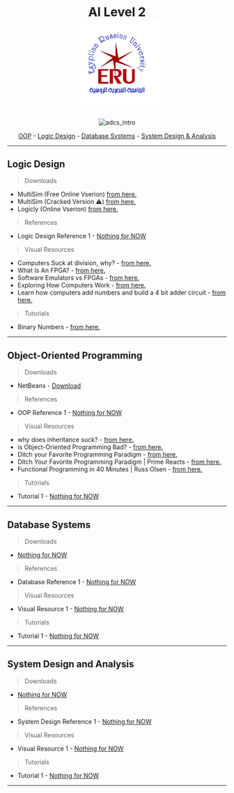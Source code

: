 <!--
If u can read this you will be as my enimes .
-->
<h1 align="center">
  AI Level 2 
  
  <br>
  <img src="https://raw.githubusercontent.com/ah2devio/ERU/refs/heads/main/_RES/eru_logo.jpeg" alt="ERU_Logo" width="200">
</h1>

<p align="center">
  <img src="https://github.com/ah2devio/ERU/blob/main/_RES/fd_vs_mk4.gif" alt="adcs_intro"  align="center">
  <p align="center">
  <a href="#object-oriented-programming">OOP</a> - 
  <a href="#logic-design">Logic Design</a> - 
  <a href="#database-systems">Database Systems</a> - 
  <a href="#system-design-and-analysis">System Design & Analysis</a>
</p>
</p>

---

## Logic Design
> Downloads
- MultiSim (Free Online Vserion)  [from here.](https://www.multisim.com/)
- MultiSim (Cracked Version ⚠️)  [from here.](https://drive.google.com/drive/folders/1OUkwhMTZqtwZhFn6hd_GPYV6cKQ3O-4f?usp=sharing)
- Logicly (Online Vserion)  [from here.](https://logic.ly/demo/samples)

> References
- Logic Design Reference 1 - [Nothing for NOW]()

> Visual Resources
- Computers Suck at division, why? - [from here.](https://www.youtube.com/watch?v=ssDBqQ5f5_0)
- What Is An FPGA? - [from here.](https://www.youtube.com/watch?v=gUsHwi4M4xE)
- Software Emulators vs FPGAs - [from here.](https://www.youtube.com/watch?v=sMMiBEhnizE)
- Exploring How Computers Work - [from here.](https://www.youtube.com/watch?v=QZwneRb-zqA)
- Learn how computers add numbers and build a 4 bit adder circuit - [from here.](https://www.youtube.com/watch?v=wvJc9CZcvBc)
> Tutorials
- Binary Numbers - [from here.](https://www.electronics-tutorials.ws/binary/bin_1.html)

---

## Object-Oriented Programming
> Downloads
- NetBeans - [Download](https://netbeans.apache.org/front/main/download/nb23/)

> References
- OOP Reference 1 - [Nothing for NOW]()

> Visual Resources
- why does inheritance suck? - [from here.](https://youtu.be/aq365yzrTVE?si=2FWLMlmmgqBg5zGv)
- is Object-Oriented Programming Bad? - [from here.](https://youtu.be/QM1iUe6IofM?si=DlDLOzxLfMkeWGa3)
- Ditch your Favorite Programming Paradigm - [from here.](https://m.youtube.com/watch?v=UOkOA6W-vwc)
- Ditch Your Favorite Programming Paradigm | Prime Reacts - [from here.](https://www.youtube.com/watch?v=ZqD_sUWmmzQ)
- Functional Programming in 40 Minutes | Russ Olsen  - [from here.](https://www.youtube.com/watch?v=0if71HOyVjY)
> Tutorials
- Tutorial 1 - [Nothing for NOW]()

---

## Database Systems
> Downloads
- [Nothing for NOW]()

> References
- Database Reference 1 - [Nothing for NOW]()

> Visual Resources
- Visual Resource 1 - [Nothing for NOW]()

> Tutorials
- Tutorial 1 - [Nothing for NOW]()


---

## System Design and Analysis
> Downloads
- [Nothing for NOW]()

> References
- System Design Reference 1 - [Nothing for NOW]()

> Visual Resources
- Visual Resource 1 - [Nothing for NOW]()

> Tutorials
- Tutorial 1 - [Nothing for NOW]()

---
